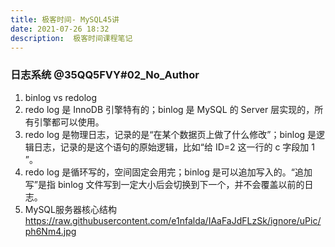 ```yaml
---
title: 极客时间- MySQL45讲
date: 2021-07-26 18:32
description:  极客时间课程笔记
---
```


### 日志系统 @35QQ5FVY#02_No_Author
1. binlog vs redolog 
  1. redo log 是 InnoDB 引擎特有的；binlog 是 MySQL 的 Server 层实现的，所有引擎都可以使用。
  2. redo log 是物理日志，记录的是“在某个数据页上做了什么修改”；binlog 是逻辑日志，记录的是这个语句的原始逻辑，比如“给 ID=2 这一行的 c 字段加 1 ”。
  3. redo log 是循环写的，空间固定会用完；binlog 是可以追加写入的。“追加写”是指 binlog 文件写到一定大小后会切换到下一个，并不会覆盖以前的日志。
2. MySQL服务器核心结构 
  https://raw.githubusercontent.com/e1nfalda/IAaFaJdFLzSk/ignore/uPic/ph6Nm4.jpg

  

